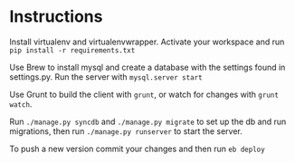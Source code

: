Instructions
=========

Install virtualenv and virtualenvwrapper. Activate your workspace and run `pip install -r requirements.txt` 

Use Brew to install mysql and create a database with the settings found in settings.py. Run the server with `mysql.server start`

Use Grunt to build the client with `grunt`, or watch for changes with `grunt watch`.

Run `./manage.py syncdb` and `./manage.py migrate` to set up the db and run migrations, then run `./manage.py runserver` to start the server.

To push a new version commit your changes and then run `eb deploy`
